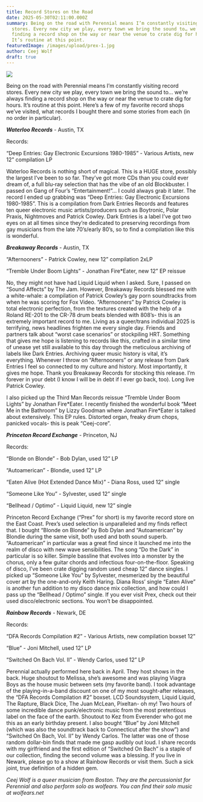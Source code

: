 ```yaml
---
title: Record Stores on the Road
date: 2025-05-30T02:11:00.000Z
summary: Being on the road with Perennial means I’m constantly visiting record
  stores. Every new city we play, every town we bring the sound to… we’re always
  finding a record shop on the way or near the venue to crate dig for hours.
  It’s routine at this point.
featuredImage: /images/upload/prex-1.jpg
author: Ceej Wolf
draft: true
---
```

![](/images/upload/prex-1.jpg)

Being on the road with Perennial means I’m constantly visiting record stores. Every new city we play, every town we bring the sound to… we’re always finding a record shop on the way or near the venue to crate dig for hours. It’s routine at this point. Here’s a few of my favorite record shops we’ve visited, what records I bought there and some stories from each (in no order in particular).

***Waterloo Records*** - Austin, TX 

Records:

“Deep Entries: Gay Electronic Excursions 1980-1985” - Various Artists, new 12” compilation LP

Waterloo Records is nothing short of magical. This is a HUGE store, possibly the largest I’ve been to so far. They’ve got more CDs than you could ever dream of, a full blu-ray selection that has the vibe of an old Blockbuster. I passed on Gang of Four’s “Entertainment!”... I could always grab it later. The record I ended up grabbing was “Deep Entries: Gay Electronic Excursions 1980-1985”. This is a compilation from Dark Entries Records and features ten queer electronic music artists/producers such as Boytronic, Polar Praxis, Nightmoves and Patrick Cowley. Dark Entries is a label I’ve got two eyes on at all times since they’re dedicated to preserving recordings from gay musicians from the late 70’s/early 80’s, so to find a compilation like this is wonderful. 

***Breakaway Records*** - Austin, TX 

“Afternooners” - Patrick Cowley, new 12” compilation 2xLP

“Tremble Under Boom Lights” - Jonathan Fire*Eater, new 12” EP reissue

No, they might not have had Liquid Liquid when I asked. Sure, I passed on “Sound Affects” by The Jam. However, Breakaway Records blessed me with a white-whale: a compilation of Patrick Cowley’s gay porn soundtracks from when he was scoring for Fox Video. “Afternooners” by Patrick Cowley is total electronic perfection, from the textures created with the help of a Roland RE-201 to the CR-78 drum beats blended with 808’s- this is an extremely important record to me. Living as a queer/trans individual 2025 is terrifying, news headlines frighten me every single day. Friends and partners talk about “worst case scenarios” or stockpiling HRT. Something that gives me hope is listening to records like this, crafted in a similar time of unease yet still available to this day through the meticulous archiving of labels like Dark Entries. Archiving queer music history is vital, it’s everything. Whenever I throw on “Afternooners” or any release from Dark Entries I feel so connected to my culture and history. Most importantly, it gives me hope. Thank you Breakaway Records for stocking this release. I’m forever in your debt (I know I will be in debt if I ever go back, too). Long live Patrick Cowley.

I also picked up the Third Man Records reissue “Tremble Under Boom Lights” by Jonathan Fire\*Eater. I recently finished the wonderful book “Meet Me in the Bathroom” by Lizzy Goodman where Jonathan Fire\*Eater is talked about extensively. This EP rules. Distorted organ, freaky drum chops, panicked vocals- this is peak “Ceej-core”.

***Princeton Record Exchange*** - Princeton, NJ

Records:

“Blonde on Blonde” - Bob Dylan, used 12” LP

“Autoamerican” - Blondie, used 12” LP

“Eaten Alive (Hot Extended Dance Mix)” - Diana Ross, used 12” single

“Someone Like You” - Sylvester, used 12” single

“Bellhead / Optimo” - Liquid Liquid, new 12” single

Princeton Record Exchange (“Prex” for short) is my favorite record store on the East Coast. Prex’s used selection is unparalleled and my finds reflect that. I bought “Blonde on Blonde” by Bob Dylan and “Autoamerican” by Blondie during the same visit, both used and both sound superb. “Autoamerican” in particular was a great find since it launched me into the realm of disco with new wave sensibilities. The song “Do the Dark” in particular is so killer. Simple bassline that evolves into a monster by the chorus, only a few guitar chords and infectious four-on-the-floor. Speaking of disco, I’ve been crate digging random used cheap 12” dance singles. I picked up “Someone Like You” by Sylvester, mesmerized by the beautiful cover art by the one-and-only Keith Haring. Diana Ross’ single “Eaten Alive” is another fun addition to my disco dance mix collection, and how could I pass up the “Bellhead / Optimo” single. If you ever visit Prex, check out their used disco/electronic sections. You won’t be disappointed.

***Rainbow Records*** - Newark, DE

Records:

“DFA Records Compilation #2” - Various Artists, new compilation boxset 12”

“Blue” - Joni Mitchell, used 12” LP

“Switched On Bach Vol. II” - Wendy Carlos, used 12” LP

Perennial actually performed here back in April. They host shows in the back. Huge shoutout to Melissa, she’s awesome and was playing Viagra Boys as the house music between sets (my favorite band). I took advantage of the playing-in-a-band discount on one of my most sought-after releases, the “DFA Records Compilation #2” boxset. LCD Soundsystem, Liquid Liquid, The Rapture, Black Dice, The Juan McLean, Pixeltan- oh my! Two hours of some incredible dance punk/electronic music from the most pretentious label on the face of the earth. Shoutout to Kez from Everender who got me this as an early birthday present. I also bought “Blue” by Joni Mitchell (which was also the soundtrack back to Connecticut after the show”) and “Switched On Bach, Vol. II” by Wendy Carlos. The latter was one of those random dollar-bin finds that made me gasp audibly out loud. I share records with my girlfriend and the first edition of “Switched On Bach” is a staple of our collection, finding the second volume was a blessing. If you live in Newark, please go to a show at Rainbow Records or visit them. Such a sick joint, true definition of a hidden gem. 

*Ceej Wolf is a queer musician from Boston. They are the percussionist for Perennial and also perform solo as wolfears. You can find their solo music at wolfears.net*
